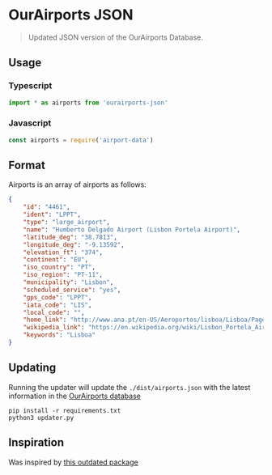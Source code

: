 # OurAirports JSON

> Updated JSON version of the OurAirports Database.

## Usage
### Typescript
```ts
import * as airports from 'ourairports-json'
```

### Javascript
```js
const airports = require('airport-data')
```

## Format

Airports is an array of airports as follows:

```json
{
    "id": "4461",
    "ident": "LPPT",
    "type": "large_airport",
    "name": "Humberto Delgado Airport (Lisbon Portela Airport)",
    "latitude_deg": "38.7813",
    "longitude_deg": "-9.13592",
    "elevation_ft": "374",
    "continent": "EU",
    "iso_country": "PT",
    "iso_region": "PT-11",
    "municipality": "Lisbon",
    "scheduled_service": "yes",
    "gps_code": "LPPT",
    "iata_code": "LIS",
    "local_code": "",
    "home_link": "http://www.ana.pt/en-US/Aeroportos/lisboa/Lisboa/Pages/HomeLisboa.aspx",
    "wikipedia_link": "https://en.wikipedia.org/wiki/Lisbon_Portela_Airport",
    "keywords": "Lisboa"
}
```

## Updating

Running the updater will update the `./dist/airports.json` with the latest information in the [OurAirports database](https://davidmegginson.github.io/ourairports-data/airports.csv)

```shell
pip install -r requirements.txt
python3 updater.py
```


## Inspiration

Was inspired by [this outdated package](https://www.npmjs.com/package/airport-data)